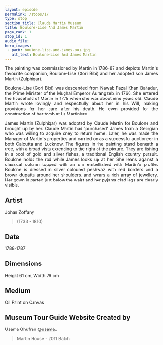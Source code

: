 ```yaml
---
layout: episode
permalink: /stops/1/
type: stop
section_title: Claude Martin Museum
title: Boulone-Lise And James Martin
page_rank: 1
stop_id: 1
audio_file: 
hero_images:
 - path: boulone-lise-and-james-001.jpg
   alt_text: Boulone-Lise And James Martin
---
```

<div style="text-align: justify">
The painting was commissioned by Martin in 1786-87 and depicts Martin's favourite companion, Boulone-Lise (Gori Bibi) and her adopted son James Martin (Zulphiqar).

Boulone-Lise (Gori Bibi) was descended from Nawab Fazal Khan Bahadur, the Prime Minister of the Mughal Emperor Aurangzeb, in 1766. She entered the household of Martin in 1775 when she was about nine years old. Claude Martin wrote lovingly and respectfully about her in his Will, making provisions for her care after his death. He even provided for the construction of her tomb at La Martiniere.

James Martin (Zulphiqar) was adopted by Claude Martin for Boulone and brought up by her. Claude Martin had 'purchased' James from a Georgian who was willing to acquire oney to return home. Later, he was made the Manager of Martin's properties and carried on as a successful auctioneer in both Calcutta and Lucknow. The figures in the painting stand beneath a tree, with a broad vista extending to the right of the picture. They are fishing in a pool of gold and silver fishes, a traditional English country pursuit. Boulone holds the rod while James looks up at her. She leans against a classical column topped with an urn embellished with Martin's profile. Boulone is dressed in silver coloured peshwaz with red borders and a brown dupatta around her shoulders, and wears a rich array of jewellery. Her gown is parted just below the waist and her pyjama clad legs are clearly visible.
 </div>
 
## Artist

Johan Zoffany
>(1733 - 1810)

## Date

1788-1787

## Dimensions

Height 61 cm, Width 76 cm

## Medium

Oil Paint on Canvas

## Museum Tour Guide Website Created by

Usama Ghufran [@usama_](https://www.instagram.com/usama_)
> Martin House - 2011 Batch

